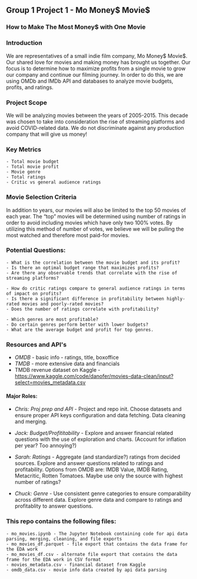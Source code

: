 ## Group 1 Project 1 - Mo Money$ Movie$

### How to Make The Most Money$ with One Movie

### Introduction

We are representatives of a small indie film company, Mo Money$ Movie$. Our shared love for movies and making money has brought us together. Our focus is to determine how to maximize profits from a single movie to grow our company and continue our filming journey. In order to do this, we are using OMDb and IMDb API and databases to analyze movie budgets, profits, and ratings.

### Project Scope  
We will be analyzing movies between the years of 2005-2015. This decade was chosen to take into consideration the rise of streaming platforms and avoid COVID-related data. We do not discriminate against any production company that will give us money!

### Key Metrics
    - Total movie budget
    - Total movie profit
    - Movie genre
    - Total ratings
    - Critic vs general audience ratings

### Movie Selection Criteria
In addition to years, our movies will also be limited to the top 50 movies of each year. The “top” movies will be determined using number of ratings in order to avoid including movies which have only two 100% votes. By utilizing this method of number of votes, we believe we will be pulling the most watched and therefore most paid-for movies. 

### Potential Questions:
    - What is the correlation between the movie budget and its profit?
    - Is there an optimal budget range that maximizes profits?
    - Are there any observable trends that correlate with the rise of streaming platforms?
  
    - How do critic ratings compare to general audience ratings in terms of impact on profits?
    - Is there a significant difference in profitability between highly-rated movies and poorly-rated movies?
    - Does the number of ratings correlate with profitability?
      
    - Which genres are most profitable?
    - Do certain genres perform better with lower budgets?
    - What are the average budget and profit for top genres.

### Resources and API's
- *OMDB* - basic info - ratings, title, boxoffice
- *TMDB* - more extensive data and financials
- TMDB revenue dataset on Kaggle - https://www.kaggle.com/code/danofer/movies-data-clean/input?select=movies_metadata.csv

#### Major Roles:
  - *Chris: Proj prep and API* - Project and repo init. Choose datasets and ensure proper API keys configuration and data fetching. Data cleaning and merging.
  
- *Jack: Budget/Profititability* - Explore and answer financial related questions with the use of exploration and charts. (Account for inflation per year? Too annoying?)
  
- *Sarah: Ratings* - Aggregate (and standardize?) ratings from decided sources. Explore and answer questions related to ratings and profitability. Options from OMDB are: IMDB Value, IMDB Rating, Metacritic, Rotten Tomatoes. Maybe use only the source with highest number of ratings?
  
- *Chuck: Genre* - Use consistent genre categories to ensure comparability across different data. Explore genre data and compare to ratings and profitablity to answer questions.



### This repo contains the following files:
    - mo_movies.ipynb - The Jupyter Notebook containing code for api data parsing, merging, cleaning, and file exports
    - mo_movies_df.parquet - file export that contains the data frame for the EDA work
    - mo_movies_df.csv - alternate file export that contains the data frame for the EDA work in CSV format
    - movies_metadata.csv - financial dataset from Kaggle
    - omdb_data.csv - movie info data created by api data parsing
